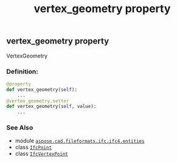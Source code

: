 ﻿---
title: vertex_geometry property
second_title: Aspose.CAD for Python via .NET API References
description: 
type: docs
weight: 40
url: /aspose.cad.fileformats.ifc.ifc4.entities/ifcvertexpoint/vertex_geometry/
is_root: false
---

## vertex_geometry property


VertexGeometry
### Definition:
```python
@property
def vertex_geometry(self):
    ...
@vertex_geometry.setter
def vertex_geometry(self, value):
    ...
```

### See Also
* module [`aspose.cad.fileformats.ifc.ifc4.entities`](../../)
* class [`IfcPoint`](/cad/python-net/aspose.cad.fileformats.ifc.ifc4.entities/ifcpoint)
* class [`IfcVertexPoint`](/cad/python-net/aspose.cad.fileformats.ifc.ifc4.entities/ifcvertexpoint)
